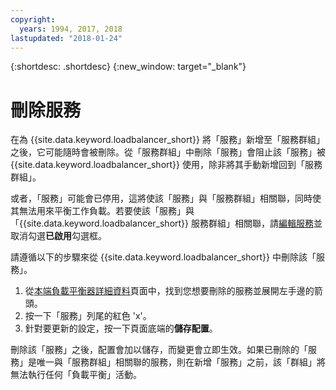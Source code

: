 ```yaml
---
copyright:
  years: 1994, 2017, 2018
lastupdated: "2018-01-24"
---
```


{:shortdesc: .shortdesc}
{:new_window: target="_blank"}

# 刪除服務 

在為 {{site.data.keyword.loadbalancer_short}} 將「服務」新增至「服務群組」之後，它可能隨時會被刪除。從「服務群組」中刪除「服務」會阻止該「服務」被 {{site.data.keyword.loadbalancer_short}} 使用，除非將其手動新增回到「服務群組」。 

或者，「服務」可能會已停用，這將使該「服務」與「服務群組」相關聯，同時使其無法用來平衡工作負載。若要使該「服務」與「{{site.data.keyword.loadbalancer_short}} 服務群組」相關聯，請[編輯服務](edit-service-load-balancer.html)並取消勾選**已啟用**勾選框。 

請遵循以下的步驟來從 {{site.data.keyword.loadbalancer_short}} 中刪除該「服務」。

1. 從[本端負載平衡器詳細資料](view-all-load-balancers.html)頁面中，找到您想要刪除的服務並展開左手邊的箭頭。
2. 按一下「服務」列尾的紅色 'x'。
3. 針對要更新的設定，按一下頁面底端的**儲存配置**。

刪除該「服務」之後，配置會加以儲存，而變更會立即生效。如果已刪除的「服務」是唯一與「服務群組」相關聯的服務，則在新增「服務」之前，該「群組」將無法執行任何「負載平衡」活動。
